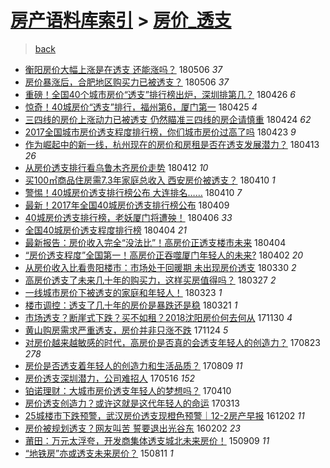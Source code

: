 [房产语料库索引](../../README.md)  > [房价_透支](房价_透支.md)
====
> [back](../README.md)

- [衡阳房价大幅上涨是在透支 还能涨吗？](http://jkwz.applinzi.com/ittc/7100114823855735818.html#%E8%A1%A1%E9%98%B3%E6%88%BF%E4%BB%B7%E5%A4%A7%E5%B9%85%E4%B8%8A%E6%B6%A8%E6%98%AF%E5%9C%A8%E9%80%8F%E6%94%AF+%E8%BF%98%E8%83%BD%E6%B6%A8%E5%90%97%EF%BC%9F) 180506 *37* 
- [房价暴涨后，合肥地区购买力已被透支？](http://jkwz.applinzi.com/ittc/7100046295647650823.html#%E6%88%BF%E4%BB%B7%E6%9A%B4%E6%B6%A8%E5%90%8E%EF%BC%8C%E5%90%88%E8%82%A5%E5%9C%B0%E5%8C%BA%E8%B4%AD%E4%B9%B0%E5%8A%9B%E5%B7%B2%E8%A2%AB%E9%80%8F%E6%94%AF%EF%BC%9F) 180506 *37* 
- [重磅！全国40个城市房价“透支”排行榜出炉，深圳排第几？](http://jkwz.applinzi.com/ittc/7096356630105162758.html#%E9%87%8D%E7%A3%85%EF%BC%81%E5%85%A8%E5%9B%BD40%E4%B8%AA%E5%9F%8E%E5%B8%82%E6%88%BF%E4%BB%B7%E2%80%9C%E9%80%8F%E6%94%AF%E2%80%9D%E6%8E%92%E8%A1%8C%E6%A6%9C%E5%87%BA%E7%82%89%EF%BC%8C%E6%B7%B1%E5%9C%B3%E6%8E%92%E7%AC%AC%E5%87%A0%EF%BC%9F) 180426 *6* 
- [惊奇！40城房价“透支”排行，福州第6，厦门第一](http://jkwz.applinzi.com/ittc/7095863757802832912.html#%E6%83%8A%E5%A5%87%EF%BC%8140%E5%9F%8E%E6%88%BF%E4%BB%B7%E2%80%9C%E9%80%8F%E6%94%AF%E2%80%9D%E6%8E%92%E8%A1%8C%EF%BC%8C%E7%A6%8F%E5%B7%9E%E7%AC%AC6%EF%BC%8C%E5%8E%A6%E9%97%A8%E7%AC%AC%E4%B8%80) 180425 *4* 
- [三四线的房价上涨动力已被透支 仍然瞄准三四线的房企请慎重](http://jkwz.applinzi.com/ittc/7095476449236747274.html#%E4%B8%89%E5%9B%9B%E7%BA%BF%E7%9A%84%E6%88%BF%E4%BB%B7%E4%B8%8A%E6%B6%A8%E5%8A%A8%E5%8A%9B%E5%B7%B2%E8%A2%AB%E9%80%8F%E6%94%AF+%E4%BB%8D%E7%84%B6%E7%9E%84%E5%87%86%E4%B8%89%E5%9B%9B%E7%BA%BF%E7%9A%84%E6%88%BF%E4%BC%81%E8%AF%B7%E6%85%8E%E9%87%8D) 180424 *62* 
- [2017全国城市房价透支程度排行榜，你们城市房价过高了吗](http://jkwz.applinzi.com/ittc/7095285945878447115.html#2017%E5%85%A8%E5%9B%BD%E5%9F%8E%E5%B8%82%E6%88%BF%E4%BB%B7%E9%80%8F%E6%94%AF%E7%A8%8B%E5%BA%A6%E6%8E%92%E8%A1%8C%E6%A6%9C%EF%BC%8C%E4%BD%A0%E4%BB%AC%E5%9F%8E%E5%B8%82%E6%88%BF%E4%BB%B7%E8%BF%87%E9%AB%98%E4%BA%86%E5%90%97) 180423 *9* 
- [作为崛起中的新一线，杭州现在的房价和房租是否在透支发展潜力？](http://jkwz.applinzi.com/ittc/7091478321764500490.html#%E4%BD%9C%E4%B8%BA%E5%B4%9B%E8%B5%B7%E4%B8%AD%E7%9A%84%E6%96%B0%E4%B8%80%E7%BA%BF%EF%BC%8C%E6%9D%AD%E5%B7%9E%E7%8E%B0%E5%9C%A8%E7%9A%84%E6%88%BF%E4%BB%B7%E5%92%8C%E6%88%BF%E7%A7%9F%E6%98%AF%E5%90%A6%E5%9C%A8%E9%80%8F%E6%94%AF%E5%8F%91%E5%B1%95%E6%BD%9C%E5%8A%9B%EF%BC%9F) 180413 *26* 
- [从房价透支排行看乌鲁木齐房价走势](http://jkwz.applinzi.com/ittc/7091138262179775498.html#%E4%BB%8E%E6%88%BF%E4%BB%B7%E9%80%8F%E6%94%AF%E6%8E%92%E8%A1%8C%E7%9C%8B%E4%B9%8C%E9%B2%81%E6%9C%A8%E9%BD%90%E6%88%BF%E4%BB%B7%E8%B5%B0%E5%8A%BF) 180412 *10* 
- [买100㎡商品住房需7.3年家庭总收入 西安房价被透支？](http://jkwz.applinzi.com/ittc/7090262653031416842.html#%E4%B9%B0100%E3%8E%A1%E5%95%86%E5%93%81%E4%BD%8F%E6%88%BF%E9%9C%807.3%E5%B9%B4%E5%AE%B6%E5%BA%AD%E6%80%BB%E6%94%B6%E5%85%A5+%E8%A5%BF%E5%AE%89%E6%88%BF%E4%BB%B7%E8%A2%AB%E9%80%8F%E6%94%AF%EF%BC%9F) 180410 *1* 
- [警惕！40城房价透支排行榜公布 大连排名……](http://jkwz.applinzi.com/ittc/7090261984719406096.html#%E8%AD%A6%E6%83%95%EF%BC%8140%E5%9F%8E%E6%88%BF%E4%BB%B7%E9%80%8F%E6%94%AF%E6%8E%92%E8%A1%8C%E6%A6%9C%E5%85%AC%E5%B8%83+%E5%A4%A7%E8%BF%9E%E6%8E%92%E5%90%8D%E2%80%A6%E2%80%A6) 180410 *7* 
- [最新！2017年全国40城房价透支排行榜公布](http://jkwz.applinzi.com/ittc/7090025018371343377.html#%E6%9C%80%E6%96%B0%EF%BC%812017%E5%B9%B4%E5%85%A8%E5%9B%BD40%E5%9F%8E%E6%88%BF%E4%BB%B7%E9%80%8F%E6%94%AF%E6%8E%92%E8%A1%8C%E6%A6%9C%E5%85%AC%E5%B8%83) 180409  
- [​40城房价透支排行榜，老妖厦门将遭殃！](http://jkwz.applinzi.com/ittc/7088926812333933585.html#%E2%80%8B40%E5%9F%8E%E6%88%BF%E4%BB%B7%E9%80%8F%E6%94%AF%E6%8E%92%E8%A1%8C%E6%A6%9C%EF%BC%8C%E8%80%81%E5%A6%96%E5%8E%A6%E9%97%A8%E5%B0%86%E9%81%AD%E6%AE%83%EF%BC%81) 180406 *33* 
- [全国40城房价透支程度排行榜](http://jkwz.applinzi.com/ittc/7088073212904866833.html#%E5%85%A8%E5%9B%BD40%E5%9F%8E%E6%88%BF%E4%BB%B7%E9%80%8F%E6%94%AF%E7%A8%8B%E5%BA%A6%E6%8E%92%E8%A1%8C%E6%A6%9C) 180404 *21* 
- [最新报告：房价收入完全“没法比”！高房价正透支楼市未来](http://jkwz.applinzi.com/ittc/7088081116781347851.html#%E6%9C%80%E6%96%B0%E6%8A%A5%E5%91%8A%EF%BC%9A%E6%88%BF%E4%BB%B7%E6%94%B6%E5%85%A5%E5%AE%8C%E5%85%A8%E2%80%9C%E6%B2%A1%E6%B3%95%E6%AF%94%E2%80%9D%EF%BC%81%E9%AB%98%E6%88%BF%E4%BB%B7%E6%AD%A3%E9%80%8F%E6%94%AF%E6%A5%BC%E5%B8%82%E6%9C%AA%E6%9D%A5) 180404  
- [“房价透支程度”全国第一！高房价正吞噬厦门年轻人的未来?](http://jkwz.applinzi.com/ittc/7087300568534221834.html#%E2%80%9C%E6%88%BF%E4%BB%B7%E9%80%8F%E6%94%AF%E7%A8%8B%E5%BA%A6%E2%80%9D%E5%85%A8%E5%9B%BD%E7%AC%AC%E4%B8%80%EF%BC%81%E9%AB%98%E6%88%BF%E4%BB%B7%E6%AD%A3%E5%90%9E%E5%99%AC%E5%8E%A6%E9%97%A8%E5%B9%B4%E8%BD%BB%E4%BA%BA%E7%9A%84%E6%9C%AA%E6%9D%A5%3F) 180402 *20* 
- [从房价收入比看贵阳楼市：市场处于回暖期 未出现房价透支](http://jkwz.applinzi.com/ittc/7086312838136333318.html#%E4%BB%8E%E6%88%BF%E4%BB%B7%E6%94%B6%E5%85%A5%E6%AF%94%E7%9C%8B%E8%B4%B5%E9%98%B3%E6%A5%BC%E5%B8%82%EF%BC%9A%E5%B8%82%E5%9C%BA%E5%A4%84%E4%BA%8E%E5%9B%9E%E6%9A%96%E6%9C%9F+%E6%9C%AA%E5%87%BA%E7%8E%B0%E6%88%BF%E4%BB%B7%E9%80%8F%E6%94%AF) 180330 *2* 
- [高房价透支了未来几十年的购买力，这样买房值得吗？](http://jkwz.applinzi.com/ittc/7085220517009425419.html#%E9%AB%98%E6%88%BF%E4%BB%B7%E9%80%8F%E6%94%AF%E4%BA%86%E6%9C%AA%E6%9D%A5%E5%87%A0%E5%8D%81%E5%B9%B4%E7%9A%84%E8%B4%AD%E4%B9%B0%E5%8A%9B%EF%BC%8C%E8%BF%99%E6%A0%B7%E4%B9%B0%E6%88%BF%E5%80%BC%E5%BE%97%E5%90%97%EF%BC%9F) 180327 *2* 
- [一线城市房价下被透支的家庭和年轻人！](http://jkwz.applinzi.com/ittc/7083598973116089350.html#%E4%B8%80%E7%BA%BF%E5%9F%8E%E5%B8%82%E6%88%BF%E4%BB%B7%E4%B8%8B%E8%A2%AB%E9%80%8F%E6%94%AF%E7%9A%84%E5%AE%B6%E5%BA%AD%E5%92%8C%E5%B9%B4%E8%BD%BB%E4%BA%BA%EF%BC%81) 180323 *1* 
- [楼市调控：透支了几十年的房价是暴跌还是稳](http://jkwz.applinzi.com/ittc/7083077673809347595.html#%E6%A5%BC%E5%B8%82%E8%B0%83%E6%8E%A7%EF%BC%9A%E9%80%8F%E6%94%AF%E4%BA%86%E5%87%A0%E5%8D%81%E5%B9%B4%E7%9A%84%E6%88%BF%E4%BB%B7%E6%98%AF%E6%9A%B4%E8%B7%8C%E8%BF%98%E6%98%AF%E7%A8%B3) 180321 *1* 
- [市场透支？断崖式下跌？买不如租？2018沈阳房价何去何从](http://jkwz.applinzi.com/ittc/7041654623612437520.html#%E5%B8%82%E5%9C%BA%E9%80%8F%E6%94%AF%EF%BC%9F%E6%96%AD%E5%B4%96%E5%BC%8F%E4%B8%8B%E8%B7%8C%EF%BC%9F%E4%B9%B0%E4%B8%8D%E5%A6%82%E7%A7%9F%EF%BC%9F2018%E6%B2%88%E9%98%B3%E6%88%BF%E4%BB%B7%E4%BD%95%E5%8E%BB%E4%BD%95%E4%BB%8E) 171130 *4* 
- [黄山购房需求严重透支，房价并非只涨不跌](http://jkwz.applinzi.com/ittc/7039434893782680592.html#%E9%BB%84%E5%B1%B1%E8%B4%AD%E6%88%BF%E9%9C%80%E6%B1%82%E4%B8%A5%E9%87%8D%E9%80%8F%E6%94%AF%EF%BC%8C%E6%88%BF%E4%BB%B7%E5%B9%B6%E9%9D%9E%E5%8F%AA%E6%B6%A8%E4%B8%8D%E8%B7%8C) 171124 *5* 
- [对房价越来越敏感的时代，高房价是否真的会透支年轻人的创造力？](http://jkwz.applinzi.com/ittc/7004999731829539856.html#%E5%AF%B9%E6%88%BF%E4%BB%B7%E8%B6%8A%E6%9D%A5%E8%B6%8A%E6%95%8F%E6%84%9F%E7%9A%84%E6%97%B6%E4%BB%A3%EF%BC%8C%E9%AB%98%E6%88%BF%E4%BB%B7%E6%98%AF%E5%90%A6%E7%9C%9F%E7%9A%84%E4%BC%9A%E9%80%8F%E6%94%AF%E5%B9%B4%E8%BD%BB%E4%BA%BA%E7%9A%84%E5%88%9B%E9%80%A0%E5%8A%9B%EF%BC%9F) 170823 *278* 
- [房价是否透支着年轻人的创造力和生活品质？](http://jkwz.applinzi.com/ittc/6999887321561039889.html#%E6%88%BF%E4%BB%B7%E6%98%AF%E5%90%A6%E9%80%8F%E6%94%AF%E7%9D%80%E5%B9%B4%E8%BD%BB%E4%BA%BA%E7%9A%84%E5%88%9B%E9%80%A0%E5%8A%9B%E5%92%8C%E7%94%9F%E6%B4%BB%E5%93%81%E8%B4%A8%EF%BC%9F) 170809 *11* 
- [房价透支深圳潜力，公司难招人](http://jkwz.applinzi.com/ittc/6968289174347056133.html#%E6%88%BF%E4%BB%B7%E9%80%8F%E6%94%AF%E6%B7%B1%E5%9C%B3%E6%BD%9C%E5%8A%9B%EF%BC%8C%E5%85%AC%E5%8F%B8%E9%9A%BE%E6%8B%9B%E4%BA%BA) 170516 *152* 
- [铂诺理财：大城市房价透支年轻人的梦想吗？](http://jkwz.applinzi.com/ittc/6954836134168364037.html#%E9%93%82%E8%AF%BA%E7%90%86%E8%B4%A2%EF%BC%9A%E5%A4%A7%E5%9F%8E%E5%B8%82%E6%88%BF%E4%BB%B7%E9%80%8F%E6%94%AF%E5%B9%B4%E8%BD%BB%E4%BA%BA%E7%9A%84%E6%A2%A6%E6%83%B3%E5%90%97%EF%BC%9F) 170410  
- [房价透支创造力？或许这就是这代年轻人的命运](http://jkwz.applinzi.com/ittc/6944517509771428868.html#%E6%88%BF%E4%BB%B7%E9%80%8F%E6%94%AF%E5%88%9B%E9%80%A0%E5%8A%9B%EF%BC%9F%E6%88%96%E8%AE%B8%E8%BF%99%E5%B0%B1%E6%98%AF%E8%BF%99%E4%BB%A3%E5%B9%B4%E8%BD%BB%E4%BA%BA%E7%9A%84%E5%91%BD%E8%BF%90) 170313  
- [25城楼市下跌预警，武汉房价透支现橙色预警｜12-2房产早报](http://jkwz.applinzi.com/ittc/6906952028906849284.html#25%E5%9F%8E%E6%A5%BC%E5%B8%82%E4%B8%8B%E8%B7%8C%E9%A2%84%E8%AD%A6%EF%BC%8C%E6%AD%A6%E6%B1%89%E6%88%BF%E4%BB%B7%E9%80%8F%E6%94%AF%E7%8E%B0%E6%A9%99%E8%89%B2%E9%A2%84%E8%AD%A6%EF%BD%9C12-2%E6%88%BF%E4%BA%A7%E6%97%A9%E6%8A%A5) 161202 *11* 
- [房价被规划透支？网友叫苦 誓要退出光谷东](http://jkwz.applinzi.com/ittc/6794168634691814405.html#%E6%88%BF%E4%BB%B7%E8%A2%AB%E8%A7%84%E5%88%92%E9%80%8F%E6%94%AF%EF%BC%9F%E7%BD%91%E5%8F%8B%E5%8F%AB%E8%8B%A6+%E8%AA%93%E8%A6%81%E9%80%80%E5%87%BA%E5%85%89%E8%B0%B7%E4%B8%9C) 160202 *23* 
- [莆田：万元太浮夸，开发商集体透支城北未来房价！](http://jkwz.applinzi.com/ittc/6740062113295205381.html#%E8%8E%86%E7%94%B0%EF%BC%9A%E4%B8%87%E5%85%83%E5%A4%AA%E6%B5%AE%E5%A4%B8%EF%BC%8C%E5%BC%80%E5%8F%91%E5%95%86%E9%9B%86%E4%BD%93%E9%80%8F%E6%94%AF%E5%9F%8E%E5%8C%97%E6%9C%AA%E6%9D%A5%E6%88%BF%E4%BB%B7%EF%BC%81) 150909 *11* 
- [“地铁房”亦或透支未来房价？](http://jkwz.applinzi.com/ittc/547650611434426624.html#%E2%80%9C%E5%9C%B0%E9%93%81%E6%88%BF%E2%80%9D%E4%BA%A6%E6%88%96%E9%80%8F%E6%94%AF%E6%9C%AA%E6%9D%A5%E6%88%BF%E4%BB%B7%EF%BC%9F) 150811 *1* 
